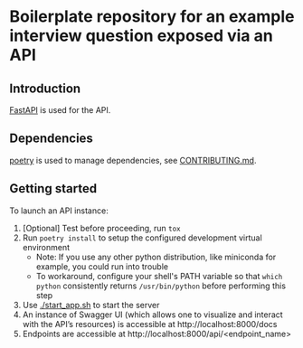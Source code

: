 # Boilerplate repository for an example interview question exposed via an API


## Introduction
[FastAPI](https://fastapi.tiangolo.com) is used for the API.

## Dependencies
[poetry](https://python-poetry.org/) is used to manage dependencies, see
[CONTRIBUTING.md](/CONTRIBUTING.md).

## Getting started
To launch an API instance:
1. [Optional] Test before proceeding, run `tox`
1. Run `poetry install` to setup the configured development virtual environment
   - Note: If you use any other python distribution, like miniconda for
   example, you could run into trouble
   - To workaround, configure your shell's PATH variable so that
   `which python` consistently returns `/usr/bin/python` before performing
   this step
1. Use [./start_app.sh](/start_app.sh) to start the server
1. An instance of Swagger UI (which allows one to visualize and interact with
the API’s resources) is accessible at http://localhost:8000/docs
1. Endpoints are accessible at http://localhost:8000/api/<endpoint_name>
